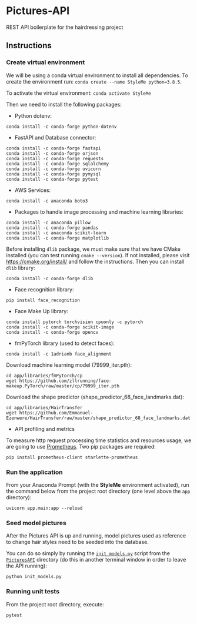 # Pictures-API
REST API boilerplate for the hairdressing project

## Instructions
### Create virtual environment
We will be using a conda virtual environment to install all dependencies. To create the environment run: `conda create --name StyleMe python=3.8.5`.

To activate the virtual environment: `conda activate StyleMe`

Then we need to install the following packages:
* Python dotenv:
```shell script
conda install -c conda-forge python-dotenv
```
* FastAPI and Database connector:
```shell script
conda install -c conda-forge fastapi
conda install -c conda-forge orjson
conda install -c conda-forge requests
conda install -c conda-forge sqlalchemy
conda install -c conda-forge uvicorn
conda install -c conda-forge pymysql
conda install -c conda-forge pytest
```

* AWS Services:
```shell script
conda install -c anaconda boto3
```

* Packages to handle image processing and machine learning libraries:
```shell script
conda install -c anaconda pillow
conda install -c conda-forge pandas
conda install -c anaconda scikit-learn
conda install -c conda-forge matplotlib
```

Before installing `dlib` package, we must make sure that we have CMake installed (you can test running `cmake --version`). If not installed, please visit https://cmake.org/install/ and follow the instructions. Then you can install `dlib` library:

```shell script
conda install -c conda-forge dlib
```

* Face recognition library:
```shell script
pip install face_recognition
```

* Face Make Up library:
```shell script
conda install pytorch torchvision cpuonly -c pytorch
conda install -c conda-forge scikit-image
conda install -c conda-forge opencv
```

* fmPyTorch library (used to detect faces):
```shell script
conda install -c 1adrianb face_alignment
```

Download machine learning model (79999_iter.pth):
```shell script
cd app/libraries/fmPytorch/cp
wget https://github.com/zllrunning/face-makeup.PyTorch/raw/master/cp/79999_iter.pth
```

Download the shape predictor (shape_predictor_68_face_landmarks.dat):
```shell script
cd app/libraries/HairTransfer
wget https://github.com/Emmanuel-Ezenwere/HairTransfer/raw/master/shape_predictor_68_face_landmarks.dat
```

* API profiling and metrics

To measure http request processing time statistics and resources usage, we are going to use [Prometheus](https://prometheus.io). Two pip packages are required:

```shell script
pip install prometheus-client starlette-prometheus
```


### Run the application
From your Anaconda Prompt (with the __StyleMe__ environment activated), run the command below from the project root directory (one level above the `app` directory):

```shell script
uvicorn app.main:app --reload
```

### Seed model pictures
After the Pictures API is up and running, model pictures used as reference to change hair styles need to be seeded into the database. 

You can do so simply by running the [`init_models.py`](https://github.com/HairdressingProject/styleme/blob/master/Backend/PicturesAPI/init_models.py "Seed model pictures script") script from the [`PicturesAPI`](https://github.com/HairdressingProject/styleme/tree/master/Backend/PicturesAPI "PicturesAPI directory") directory (do this in another terminal window in order to leave the API running):

```shell script
python init_models.py
```

### Running unit tests
From the project root directory, execute:
```shell script
pytest
```
